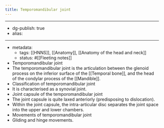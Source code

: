 ```yaml
---
title: Temporomandibular joint
---
```


- --
- dg-publish: true
- alias:
- --
- metadata:
	- tags: [[HNNS]], [[Anatomy]], [[Anatomy of the head and neck]]
	- status: #[[Fleeting notes]]
- Temporomandibular joint
- The temporomandibular joint is the articulation between the glenoid process on the inferior surface of the [[Temporal bone]], and the head of the condylar process of the [[Mandible]].
- Classification of temporomandibular joint
- It is characterised as a synovial joint.
- Joint capsule of the temporomandibular joint
- The joint capsule is quite laxed anteriorly (predisposing to dislocation).
- Within the joint capsule, the intra-articular disc separates the joint space into the upper and lower chambers.
- Movements of temporomandibular joint
- Gliding and hinge movements.